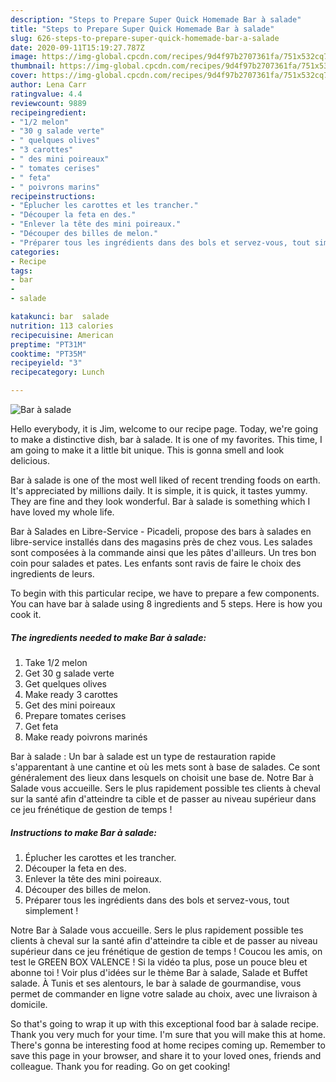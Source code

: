 ```yaml
---
description: "Steps to Prepare Super Quick Homemade Bar à salade"
title: "Steps to Prepare Super Quick Homemade Bar à salade"
slug: 626-steps-to-prepare-super-quick-homemade-bar-a-salade
date: 2020-09-11T15:19:27.787Z
image: https://img-global.cpcdn.com/recipes/9d4f97b2707361fa/751x532cq70/bar-a-salade-photo-principale-de-la-recette.jpg
thumbnail: https://img-global.cpcdn.com/recipes/9d4f97b2707361fa/751x532cq70/bar-a-salade-photo-principale-de-la-recette.jpg
cover: https://img-global.cpcdn.com/recipes/9d4f97b2707361fa/751x532cq70/bar-a-salade-photo-principale-de-la-recette.jpg
author: Lena Carr
ratingvalue: 4.4
reviewcount: 9889
recipeingredient:
- "1/2 melon"
- "30 g salade verte"
- " quelques olives"
- "3 carottes"
- " des mini poireaux"
- " tomates cerises"
- " feta"
- " poivrons marins"
recipeinstructions:
- "Éplucher les carottes et les trancher."
- "Découper la feta en des."
- "Enlever la tête des mini poireaux."
- "Découper des billes de melon."
- "Préparer tous les ingrédients dans des bols et servez-vous, tout simplement !"
categories:
- Recipe
tags:
- bar
- 
- salade

katakunci: bar  salade 
nutrition: 113 calories
recipecuisine: American
preptime: "PT31M"
cooktime: "PT35M"
recipeyield: "3"
recipecategory: Lunch

---
```



![Bar à salade](https://img-global.cpcdn.com/recipes/9d4f97b2707361fa/751x532cq70/bar-a-salade-photo-principale-de-la-recette.jpg)

Hello everybody, it is Jim, welcome to our recipe page. Today, we're going to make a distinctive dish, bar à salade. It is one of my favorites. This time, I am going to make it a little bit unique. This is gonna smell and look delicious.

Bar à salade is one of the most well liked of recent trending foods on earth. It's appreciated by millions daily. It is simple, it is quick, it tastes yummy. They are fine and they look wonderful. Bar à salade is something which I have loved my whole life.

Bar à Salades en Libre-Service - Picadeli, propose des bars à salades en libre-service installés dans des magasins près de chez vous. Les salades sont composées à la commande ainsi que les pâtes d&#39;ailleurs. Un tres bon coin pour salades et pates. Les enfants sont ravis de faire le choix des ingredients de leurs.


To begin with this particular recipe, we have to prepare a few components. You can have bar à salade using 8 ingredients and 5 steps. Here is how you cook it.

<!--inarticleads1-->

##### The ingredients needed to make Bar à salade:

1. Take 1/2 melon
1. Get 30 g salade verte
1. Get  quelques olives
1. Make ready 3 carottes
1. Get  des mini poireaux
1. Prepare  tomates cerises
1. Get  feta
1. Make ready  poivrons marinés


Bar à salade : Un bar à salade est un type de restauration rapide s&#39;apparentant à une cantine et où les mets sont à base de salades. Ce sont généralement des lieux dans lesquels on choisit une base de. Notre Bar à Salade vous accueille. Sers le plus rapidement possible tes clients à cheval sur la santé afin d&#39;atteindre ta cible et de passer au niveau supérieur dans ce jeu frénétique de gestion de temps ! 

<!--inarticleads2-->

##### Instructions to make Bar à salade:

1. Éplucher les carottes et les trancher.
1. Découper la feta en des.
1. Enlever la tête des mini poireaux.
1. Découper des billes de melon.
1. Préparer tous les ingrédients dans des bols et servez-vous, tout simplement !


Notre Bar à Salade vous accueille. Sers le plus rapidement possible tes clients à cheval sur la santé afin d&#39;atteindre ta cible et de passer au niveau supérieur dans ce jeu frénétique de gestion de temps ! Coucou les amis, on test le GREEN BOX VALENCE ! Si la vidéo ta plus, pose un pouce bleu et abonne toi ! Voir plus d&#39;idées sur le thème Bar à salade, Salade et Buffet salade. À Tunis et ses alentours, le bar à salade de gourmandise, vous permet de commander en ligne votre salade au choix, avec une livraison à domicile. 

So that's going to wrap it up with this exceptional food bar à salade recipe. Thank you very much for your time. I'm sure that you will make this at home. There's gonna be interesting food at home recipes coming up. Remember to save this page in your browser, and share it to your loved ones, friends and colleague. Thank you for reading. Go on get cooking!
